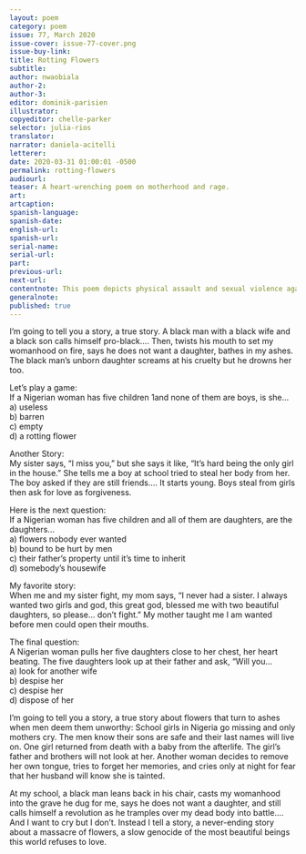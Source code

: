 ```yaml
---
layout: poem
category: poem
issue: 77, March 2020
issue-cover: issue-77-cover.png
issue-buy-link:
title: Rotting Flowers
subtitle:
author: nwaobiala
author-2:
author-3:
editor: dominik-parisien
illustrator:
copyeditor: chelle-parker
selector: julia-rios
translator:
narrator: daniela-acitelli
letterer:
date: 2020-03-31 01:00:01 -0500
permalink: rotting-flowers
audiourl:
teaser: A heart-wrenching poem on motherhood and rage.
art:
artcaption:
spanish-language:
spanish-date:
english-url:
spanish-url:
serial-name:
serial-url:
part:
previous-url:
next-url:
contentnote: This poem depicts physical assault and sexual violence against women.
generalnote:
published: true
---
```

I’m going to tell you a story, a true story. A black man with a black wife and a black son calls himself pro-black.... Then, twists his mouth to set my womanhood on fire, says he does not want a daughter, bathes in my ashes. The black man’s unborn daughter screams at his cruelty but he drowns her too.

Let’s play a game:<br/>
If a Nigerian woman has five children 1and none of them are boys, is she... <br/>
a) useless<br/>
b) barren <br/>
c) empty<br/>
d) a rotting flower

Another Story:<br/>
My sister says, “I miss you,” but she says it like, “It’s hard being the only girl in the house.” She tells me a boy at school tried to steal her body from her. The boy asked if they are still friends.... It starts young. Boys steal from girls then ask for love as forgiveness.

Here is the next question: <br/>
If a Nigerian woman has five children and all of them are daughters, are the daughters... <br/>
a) flowers nobody ever wanted<br/>
b) bound to be hurt by men <br/>
c) their father’s property until it’s time to inherit <br/>
d) somebody’s housewife

My favorite story: <br/>
When me and my sister fight, my mom says, “I never had a sister. I always wanted two girls and god, this great god, blessed me with two beautiful daughters, so please... don’t fight.” My mother taught me I am wanted before men could open their mouths.

The final question: <br/>
A Nigerian woman pulls her five daughters close to her chest, her heart beating. The five daughters look up at their father and ask, “Will you...<br/>
a) look for another wife<br/>
b) despise her<br/>
c) despise her <br/>
d) dispose of her

I’m going to tell you a story, a true story about flowers that turn to ashes when men deem them unworthy:
School girls in Nigeria go missing and only mothers cry. The men know their sons are safe and their last names will live on. One girl returned from death with a baby from the afterlife. The girl’s father and brothers will not look at her. Another woman decides to remove her own tongue, tries to forget her memories, and cries only at night for fear that her husband will know she is tainted.

At my school, a black man leans back in his chair, casts my womanhood into the grave he dug for me, says he does not want a daughter, and still calls himself a revolution as he tramples over my dead body into battle.... And I want to cry but I don’t. Instead I tell a story, a never-ending story about a massacre of flowers, a slow genocide of the most beautiful beings this world refuses to love.
